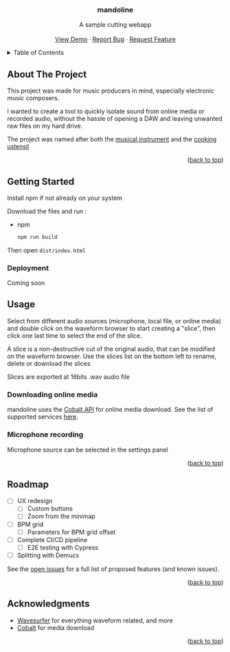 <!-- Improved compatibility of back to top link: See: https://github.com/othneildrew/Best-README-Template/pull/73 -->
<a id="readme-top"></a>
<!--
*** Thanks for checking out the Best-README-Template. If you have a suggestion
*** that would make this better, please fork the repo and create a pull request
*** or simply open an issue with the tag "enhancement".
*** Don't forget to give the project a star!
*** Thanks again! Now go create something AMAZING! :D
-->


<!-- PROJECT LOGO -->
<br />
<div align="center">

<h3 align="center">mandoline</h3>

  <p align="center">
    A sample cutting webapp
    <br />
    <br />
    <a href="https://benbaja.github.io/mandoline/">View Demo</a>
    ·
    <a href="https://github.com/benbaja/mandoline/issues/new?labels=bug&template=bug-report---.md">Report Bug</a>
    ·
    <a href="https://github.com/benbaja/mandoline/issues/new?labels=enhancement&template=feature-request---.md">Request Feature</a>
  </p>
</div>



<!-- TABLE OF CONTENTS -->
<details>
  <summary>Table of Contents</summary>
  <ol>
    <li>
      <a href="#about-the-project">About The Project</a>
    </li>
    <li>
      <a href="#getting-started">Getting Started</a>
    </li>
    <li><a href="#usage">Usage</a></li>
    <li><a href="#roadmap">Roadmap</a></li>
    <li><a href="#acknowledgments">Acknowledgments</a></li>
  </ol>
</details>



<!-- ABOUT THE PROJECT -->
## About The Project

This project was made for music producers in mind, especially electronic music composers.

I wanted to create a tool to quickly isolate sound from online media or recorded audio, without the hassle of opening a DAW and leaving unwanted raw files on my hard drive.

The project was named after both the [musical instrument](https://en.wikipedia.org/wiki/Mandolin) and the [cooking ustensil](https://en.wikipedia.org/wiki/Mandoline)

<p align="right">(<a href="#readme-top">back to top</a>)</p>


<!-- GETTING STARTED -->
## Getting Started

Install npm if not already on your system

Download the files and run :
* npm
  ```sh
  npm run build
  ```

Then open `dist/index.html`

### Deployment
Coming soon

<!-- USAGE EXAMPLES -->
## Usage

Select from different audio sources (microphone, local file, or online media) and double click on the waveform browser to start creating a "slice", then click one last time to select the end of the slice.

A slice is a non-destructive cut of the original audio, that can be modified on the waveform browser. Use the slices list on the bottom left to rename, delete or download the slices

Slices are exported at 16bits .wav audio file

### Downloading online media

mandoline uses the [Cobalt API](https://github.com/imputnet/cobalt/blob/main/docs/api.md) for online media download. See the list of supported services [here](https://github.com/imputnet/cobalt/).

### Microphone recording

Microphone source can be selected in the settings panel


<p align="right">(<a href="#readme-top">back to top</a>)</p>



<!-- ROADMAP -->
## Roadmap

- [ ] UX redesign
    - [ ] Custom buttons
    - [ ] Zoom from the minimap
- [ ] BPM grid
    - [ ] Parameters for BPM grid offset
- [ ] Complete CI/CD pipeline
    - [ ] E2E testing with Cypress
- [ ] Splitting with Demucs

See the [open issues](https://github.com/github_username/repo_name/issues) for a full list of proposed features (and known issues).

<p align="right">(<a href="#readme-top">back to top</a>)</p>

<!-- ACKNOWLEDGMENTS -->
## Acknowledgments

* [Wavesurfer](https://wavesurfer.xyz/) for everything waveform related, and more
* [Cobalt](https://github.com/imputnet/cobalt/) for media download

<p align="right">(<a href="#readme-top">back to top</a>)</p>